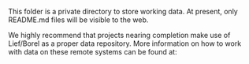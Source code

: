 This folder is a private directory to store working data. At present, only README.md files will be visible to the web.

We highly recommend that projects nearing completion make use of Lief/Borel as a proper data repository. More information on how to work with data on these remote systems can be found at:
